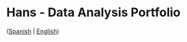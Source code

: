 # Hans - Data Analysis Portfolio 
([Spanish](https://github.com/HansAllTech/Hans_Data_Analysis_Portfolio/blob/main/Proyectos.md#tabla-de-contenido-es--en) | [English](https://github.com/HansAllTech/Hans_Data_Analysis_Portfolio/blob/main/Projects.md#table-of-content-es--en))                           
                                                            
                                                                                                                    
                                                             
                                                                        
                                           
                          
                           
              
       
            
        
   
 
 
 
